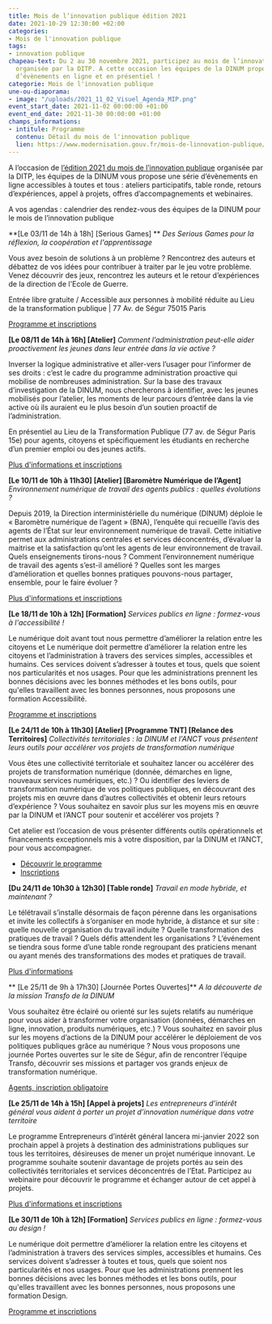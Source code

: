 ```yaml
---
title: Mois de l’innovation publique édition 2021
date: 2021-10-29 12:30:00 +02:00
categories:
- Mois de l'innovation publique
tags:
- innovation publique
chapeau-text: Du 2 au 30 novembre 2021, participez au mois de l’innovation publique
  organisée par la DITP. A cette occasion les équipes de la DINUM propose une série
  d’évènements en ligne et en présentiel !
categorie: Mois de l'innovation publique
une-ou-diaporama:
- image: "/uploads/2021_11_02_Visuel_Agenda_MIP.png"
event_start_date: 2021-11-02 00:00:00 +01:00
event_end_date: 2021-11-30 00:00:00 +01:00
champs_informations:
- intitule: Programme
  contenu: Détail du mois de l'innovation publique
  lien: https://www.modernisation.gouv.fr/mois-de-linnovation-publique/programme
---
```


A l’occasion de [l’édition 2021 du mois de l’innovation publique](https://www.modernisation.gouv.fr/mois-de-linnovation-publique) organisée par la DITP, les équipes de la DINUM vous propose une série d’évènements en ligne accessibles à toutes et tous : ateliers participatifs, table ronde, retours d’expériences, appel à projets, offres d’accompagnements et webinaires.

A vos agendas : calendrier des rendez-vous des équipes de la DINUM pour le mois de l’innovation publique

**[Le 03/11 de 14h à 18h] [Serious Games] ** *Des Serious Games pour la réflexion, la coopération et l'apprentissage*

Vous avez besoin de solutions à un problème ? Rencontrez des auteurs et débattez de vos idées pour contribuer à traiter par le jeu votre problème. Venez découvrir des jeux, rencontrez les auteurs et le retour d’expériences de la direction de l'Ecole de Guerre.

Entrée libre gratuite / Accessible aux personnes à mobilité réduite au Lieu de la transformation publique | 77 Av. de Ségur 75015 Paris 

[Programme et inscriptions](https://www.eventbrite.fr/e/billets-des-serious-games-pour-la-reflexion-la-cooperation-et-lapprentissage-196951596527)

**[Le 08/11 de 14h à 16h] [Atelier]** *Comment l’administration peut-elle aider proactivement les jeunes dans leur entrée dans la vie active ?*

Inverser la logique administrative et aller-vers l’usager pour l’informer de ses droits : c’est le cadre du programme administration proactive qui mobilise de nombreuses administration. Sur la base des travaux d’investigation de la DINUM, nous chercherons à identifier, avec les jeunes mobilisés pour l’atelier, les moments de leur parcours d’entrée dans la vie active où ils auraient eu le plus besoin d’un soutien proactif de l’administration. 

En présentiel au Lieu de la Transformation Publique (77 av. de Ségur Paris 15e) pour agents, citoyens et spécifiquement les étudiants en recherche d’un premier emploi ou des jeunes actifs.

[Plus d'informations et inscriptions](https://www.eventbrite.fr/e/billets-atelier-de-reflexion-sur-laccompagnement-des-jeunes-vers-la-vie-active-200197745847?aff=ebdsoporgprofile)

**[Le 10/11 de 10h à 11h30] [Atelier] [Baromètre Numérique de l’Agent]** *Environnement numérique de travail des agents publics : quelles évolutions ?*

Depuis 2019, la Direction interministérielle du numérique (DINUM) déploie le « Baromètre numérique de l’agent » (BNA), l’enquête qui recueille l’avis des agents de l’État sur leur environnement numérique de travail. Cette initiative permet aux administrations centrales et services déconcentrés, d’évaluer la maitrise et la satisfaction qu’ont les agents de leur environnement de travail. Quels enseignements tirons-nous ? Comment l’environnement numérique de travail des agents s’est-il amélioré ? Quelles sont les marges d’amélioration et quelles bonnes pratiques pouvons-nous partager, ensemble, pour le faire évoluer ? 

[Plus d'informations et inscriptions](https://www.eventbrite.fr/e/billets-environnement-numerique-de-travail-des-agents-quelles-evolutions-199693838647)

**[Le 18/11 de 10h à 12h] [Formation]** *Services publics en ligne : formez-vous à l'accessibilité !*

Le numérique doit avant tout nous permettre d’améliorer la relation entre les citoyens et Le numérique doit permettre d’améliorer la relation entre les citoyens et l’administration à travers des services simples, accessibles et humains. Ces services doivent s’adresser à toutes et tous, quels que soient nos particularités et nos usages. Pour que les administrations prennent les bonnes décisions avec les bonnes méthodes et les bons outils, pour qu'elles travaillent avec les bonnes personnes, nous proposons une formation Accessibilité.

[Programme et inscriptions](https://design.numerique.gouv.fr/formations/accessibilite/)

**[Le 24/11 de 10h à 11h30] [Atelier] [Programme TNT] [Relance des Territoires]** *Collectivités territoriales : la DINUM et l'ANCT vous présentent leurs outils pour accélérer vos projets de transformation numérique*

Vous êtes une collectivité territoriale et souhaitez lancer ou accélérer des projets de transformation numérique (donnée, démarches en ligne, nouveaux services numériques, etc.) ? Ou identifier des leviers de transformation numérique de vos politiques publiques, en découvrant des projets mis en œuvre dans d’autres collectivités et obtenir leurs retours d’expérience ? Vous souhaitez en savoir plus sur les moyens mis en œuvre par la DINUM et l’ANCT pour soutenir et accélérer vos projets ?

Cet atelier est l’occasion de vous présenter différents outils opérationnels et financements exceptionnels mis à votre disposition, par la DINUM et l’ANCT, pour vous accompagner.

* [Découvrir le programme ](https://bo-modernisation2021.bercy.actimage.net/mois-de-linnovation-publique/collectivites-territoriales-la-dinum-et-lanct-vous-presentent-leurs)
* [Inscriptions](https://framaforms.org/mois-de-linnovation-publique-dinum-anct-1634713931)

**[Du 24/11 de 10h30 à 12h30] [Table ronde]** *Travail en mode hybride, et maintenant ?*

Le télétravail s’installe désormais de façon pérenne dans les organisations et invite les collectifs à s’organiser en mode hybride, à distance et sur site : quelle nouvelle organisation du travail induite ? Quelle transformation des pratiques de travail ? Quels défis attendent les organisations ? L’événement se tiendra sous forme d’une table ronde regroupant des praticiens menant ou ayant menés des transformations des modes et pratiques de travail. 

[Plus d'informations](https://www.modernisation.gouv.fr/mois-de-linnovation-publique/travail-en-mode-hybride-et-maintenant)

**
[Le 25/11 de 9h à 17h30] [Journée Portes Ouvertes]** *A la découverte de la mission Transfo de la DINUM*

Vous souhaitez être éclairé ou orienté sur les sujets relatifs au numérique pour vous aider à transformer votre organisation (données, démarches en ligne, innovation, produits numériques, etc.) ? Vous souhaitez en savoir plus sur les moyens d’actions de la DINUM pour accélérer le déploiement de vos politiques publiques grâce au numérique ? Nous vous proposons une journée Portes ouvertes sur le site de Ségur, afin de rencontrer l’équipe Transfo, découvrir ses missions et partager vos grands enjeux de transformation numérique.

[Agents, inscription obligatoire](https://www.eventbrite.fr/e/billets-portes-ouvertes-a-la-decouverte-de-la-mission-transfo-de-la-dinum-199703196637)

**[Le 25/11 de 14h à 15h] [Appel à projets]** *Les entrepreneurs d’intérêt général vous aident à porter un projet d’innovation numérique dans votre territoire*

Le programme Entrepreneurs d’intérêt général lancera mi-janvier 2022 son prochain appel à projets à destination des administrations publiques sur tous les territoires, désireuses de mener un projet numérique innovant. 
Le programme souhaite soutenir davantage de projets portés au sein des collectivités territoriales et services déconcentrés de l’Etat. Participez au webinaire pour découvrir le programme et échanger autour de cet appel à projets. 

[Plus d'informations et inscriptions](https://bo-modernisation2021.bercy.actimage.net/mois-de-linnovation-publique/les-entrepreneurs-dinteret-general-vous-aident-porter-un-projet)

**[Le 30/11 de 10h à 12h] [Formation]** *Services publics en ligne : formez-vous au design !*

Le numérique doit permettre d’améliorer la relation entre les citoyens et l’administration à travers des services simples, accessibles et humains. Ces services doivent s’adresser à toutes et tous, quels que soient nos particularités et nos usages. Pour que les administrations prennent les bonnes décisions avec les bonnes méthodes et les bons outils, pour qu'elles travaillent avec les bonnes personnes, nous proposons une formation Design.

[Programme et inscriptions](https://design.numerique.gouv.fr/formations/design/)